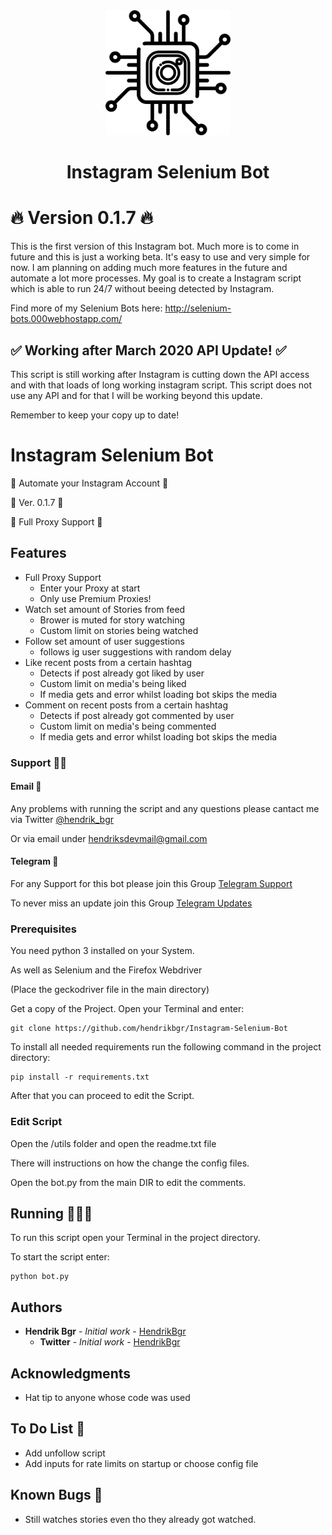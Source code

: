 <div align="center">
  <img src="./img/logo-icon.svg" alt="alt text" width="200px">
  <div>
    <h1>Instagram Selenium Bot</h1>
  </div>
</div>

# 🔥 Version 0.1.7 🔥

This is the first version of this Instagram bot. Much more is to come in future and this is just a working beta. It's easy to use and very simple for now. I am planning on adding much more features in the future and automate a lot more processes. My goal is to create a Instagram script which is able to run 24/7 without beeing detected by Instagram.

Find more of my Selenium Bots here: http://selenium-bots.000webhostapp.com/

## ✅ Working after March 2020 API Update! ✅

This script is still working after Instagram is cutting down the API access and with that loads of long working instagram script. This script does not use any API and for that I will be working beyond this update.

Remember to keep your copy up to date!

# Instagram Selenium Bot

🚀 Automate your Instagram Account 🚀

📌 Ver. 0.1.7 📌

📱 Full Proxy Support 📱

## Features

* Full Proxy Support
    * Enter your Proxy at start
    * Only use Premium Proxies!
* Watch set amount of Stories from feed
    * Brower is muted for story watching
    * Custom limit on stories being watched
* Follow set amount of user suggestions
    * follows ig user suggestions with random delay
* Like recent posts from a certain hashtag
    * Detects if post already got liked by user
    * Custom limit on media's being liked
    * If media gets and error whilst loading bot skips the media
* Comment on recent posts from a certain hashtag
    * Detects if post already got commented by user
    * Custom limit on media's being commented
    * If media gets and error whilst loading bot skips the media

### Support 👨‍💻

#### Email 📩

Any problems with running the script and any questions please cantact me via Twitter [@hendrik_bgr](https://twitter.com/Hendrik_bgr)

Or via email under [hendriksdevmail@gmail.com](mailto:hendriskdevmail@gmail.com)

#### Telegram 📱

For any Support for this bot please join this Group [Telegram Support](https://t.me/joinchat/L0QW7RsOaPADq0Zal3OC9A)

To never miss an update join this Group [Telegram Updates](https://t.me/joinchat/AAAAAEwL2tNqFyKudR7YEw)


### Prerequisites

You need python 3 installed on your System.

As well as Selenium and the Firefox Webdriver

(Place the geckodriver file in the main directory)

Get a copy of the Project. Open your Terminal and enter:

```
git clone https://github.com/hendrikbgr/Instagram-Selenium-Bot
```

To install all needed requirements run the following command in the project directory:

```
pip install -r requirements.txt
```

After that you can proceed to edit the Script.

### Edit Script

Open the /utils folder and open the readme.txt file

There will instructions on how the change the config files.

Open the bot.py from the main DIR to edit the comments.

## Running 🏃🏽‍♂️

To run this script open your Terminal in the project directory.

To start the script enter:

```
python bot.py
```

## Authors

* **Hendrik Bgr** - *Initial work* - [HendrikBgr](https://github.com/hendrikbgr)
    * **Twitter** - *Initial work* - [HendrikBgr](https://twitter.com/hendrik_bgr)


## Acknowledgments

* Hat tip to anyone whose code was used

## To Do List 📝

* Add unfollow script
* Add inputs for rate limits on startup or choose config file

## Known Bugs 🐛

* Still watches stories even tho they already got watched.


